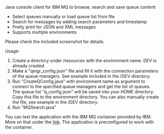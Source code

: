 Java console client for IBM MQ to browse, search and save queue content
+ Select queues manually or load queue list from file
+ Search for messages by adding search parameters and timestamp
+ Pretty print for JSON and XML messages
+ Supports multiple environments

Please check the included screenshot for details.

Usage:
1. Create a directory under /resources with the environment name. DEV is already created.
2. Make a "qmgr_config.json" file and fill it with the connection parameters of the queue managers. See example included in the /DEV directory.
3. Run "CreateQConfig.java" with environment name as argument to connect to the specified queue managers and get the list of queues. The queue list "q_config.json" will be saved into your HOME directory. Copy this file to the environment directory. You can also manually create the file, see example in the /DEV directory.
4. Run "MQSearch.java"

You can test the application with the IBM MQ container provided by IBM. More on that under the [link](https://developer.ibm.com/tutorials/mq-connect-app-queue-manager-containers/). The application is preconfigured to work with the container.
